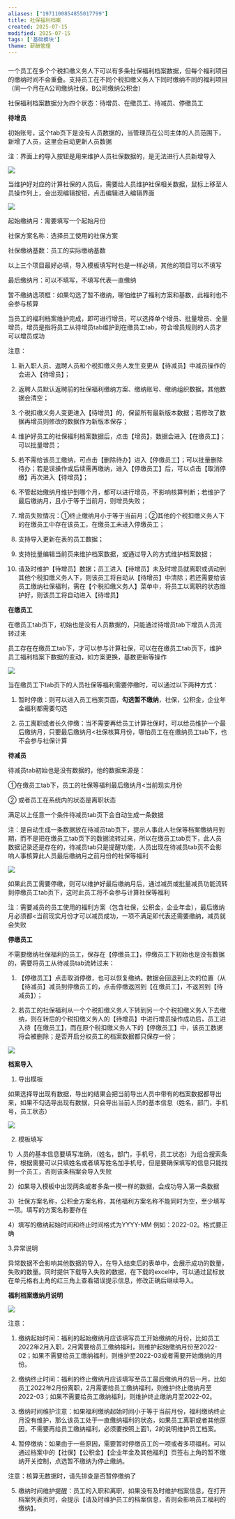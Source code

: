 ```yaml
---
aliases: ["1971100854855017799"]
title: 社保福利档案
created: 2025-07-15
modified: 2025-07-15
tags: ['基础模块']
theme: 薪酬管理
---
```


###

一个员工在多个个税扣缴义务人下可以有多条社保福利档案数据，但每个福利项目的缴纳时间不会重叠。支持员工在不同个税扣缴义务人下同时缴纳不同的福利项目（同一个月在A公司缴纳社保，B公司缴纳公积金）

社保福利档案数据分为四个状态：待增员、在缴员工、待减员、停缴员工

**待增员**

初始账号，这个tab页下是没有人员数据的，当管理员在公司主体的人员范围下，新增了人员，这里会自动更新人员数据

注：界面上的导入按钮是用来维护人员社保数据的，是无法进行人员新增导入

![](56f696c46714bd84558c538d3f56ed2e.jpg)

当维护好对应的计算社保的人员后，需要给人员维护社保相关数据，鼠标上移至人员操作列上，会出现编辑按钮，点击编辑进入编辑界面

![](e08e1653a39d4c15d7644ad0a1fa9676.jpg)

起始缴纳月：需要填写一个起始月份

社保方案名称：选择员工使用的社保方案

社保缴纳基数：员工的实际缴纳基数

以上三个项目最好必填，导入模板填写时也是一样必填，其他的项目可以不填写

最后缴纳月：可以不填写，不填写代表一直缴纳

暂不缴纳选项框：如果勾选了暂不缴纳，哪怕维护了福利方案和基数，此福利也不会参与核算

当员工的福利档案维护完成，即可进行增员，可以选择单个增员、批量增员、全量增员，增员是指将员工从待增员tab维护到在缴员工tab，符合增员规则的人员才可以增员成功

注意：

1. 新入职人员、返聘人员和个税扣缴义务人发生变更从【待减员】中减员操作的会进入【待增员】；

2. 返聘人员默认返聘前的社保福利缴纳方案、缴纳账号、缴纳组织数据，其他数据会清空；

3. 个税扣缴义务人变更进入【待增员】的，保留所有最新版本数据；若修改了数据再增员则修改的数据作为新版本保存；

4. 维护好员工的社保福利档案数据后，点击【增员】，数据会进入【在缴员工】；可以批量增员；

5. 若不需给该员工缴纳，可点击【删除待办】进入【停缴员工】；可以批量删除待办；若是误操作或后续需再缴纳，进入【停缴员工】后，可以点击【取消停缴】再次进入【待增员】；

6. 不管起始缴纳月维护到哪个月，都可以进行增员，不影响核算判断；若维护了最后缴纳月，且小于等于当前月，则增员失败；

7. 增员失败情况：①终止缴纳月小于等于当前月；②其他的个税扣缴义务人下的在缴员工中存在该员工，在缴员工未进入停缴员工；

8. 支持导入更新在表的员工数据；

9. 支持批量编辑当前页来维护档案数据，或通过导入的方式维护档案数据；

10. 请及时维护【待增员】数据；员工进入【待增员】未及时增员就离职或调动到其他个税扣缴义务人下，则该员工将自动从【待增员】中清除；若还需要给该员工缴纳社保福利，需在【个税扣缴义务人】菜单中，将员工以离职的状态维护好，则该员工将自动进入【待增员】

**在缴员工**

在缴员工tab页下，初始也是没有人员数据的，只能通过待增员tab下增员人员流转过来

员工存在在缴员工tab下，才可以参与计算社保，可以在在缴员工tab页下，维护员工福利档案下数据的变动，如方案更换，基数更新等操作

![](d3eb65dd4071d99e78e1443edcdf4e45.jpg)

当在缴员工下tab页下的人员社保等福利需要停缴时，可以通过以下两种方式：

1. 暂时停缴：则可以进入员工档案页面，**勾选暂不缴纳**，社保，公积金，企业年金福利都需要勾选

2. 员工离职或者长久停缴：当不需要再给员工计算社保时，可以给员维护一个最后缴纳月，只要最后缴纳月<社保核算月份，哪怕员工在在缴纳员工tab下，也不会参与社保计算

**待减员**

待减员tab初始也是没有数据的，他的数据来源是：

①在缴员工tab下，员工的社保等福利最后缴纳月<当前现实月份

② 或者员工在系统内的状态是离职状态

满足以上任意一个条件待减员tab页下会自动生成一条数据

注：是自动生成一条数据放在待减员tab页下，提示人事此人社保等档案缴纳月到期，而不是把在缴员工tab页下的数据流转过来，所以在缴员工tab页下，此人员数据记录还是存在的，待减员tab只是提醒功能，人员出现在待减员tab页不会影响人事核算此人员最后缴纳月之前月份的社保等福利

![](40af74cbc58fb900058753e7367be302.jpg)

如果此员工需要停缴，则可以维护好最后缴纳月后，通过减员或批量减员功能流转到停缴员工tab页下，这时此员工将不会参与计算社保等福利

注：需要减员的员工使用的福利方案（包含社保，公积金，企业年金），最后缴纳月必须都<当前现实月份才可以减员成功，一项不满足即代表还需要缴纳，减员就会失败

**停缴员工**

不需要缴纳社保福利的员工，保存在【停缴员工】，停缴员工下初始也是没有数据的，需要将员工从待减员tab流转过来：

1. 【停缴员工】点击取消停缴，也可以恢复缴纳。数据会回退到上次的位置（从【待减员】减员到停缴员工的，点击停缴返回到【在缴员工】，不返回到【待减员】）；

2. 若员工的社保福利从一个个税扣缴义务人下转到另一个个税扣缴义务人下去缴纳，则在转后的个税扣缴义务人的【待增员】中进行增员操作成功后，员工进入待【在缴员工】，而在原个税扣缴义务人下的【停缴员工】中，该员工数据将会被删除；是否开启分权员工的档案数据都只保存一份；

![](9dd4c6b8afcf64808200ff23a2379a79.jpg)

**档案导入**

1. 导出模板

如果选择导出现有数据，导出的结果会把当前导出人员中带有的档案数据都导出来，如果不勾选导出现有数据，只会导出当前人员的基本信息（姓名，部门，手机号，员工状态）

![](f84e0080d2c60cba4198f9412004de2c.jpg)

2. 模板填写

1）人员的基本信息要填写准确，（姓名，部门，手机号，员工状态）为组合搜索条件，根据需要可以只填姓名或者填写姓名加手机号，但是要确保填写的信息只能找到一个员工，否则该条档案会导入失败

2）如果导入模板中出现两条或者多条一模一样的数据，会成功导入第一条数据

3）社保方案名称，公积金方案名称，其他福利方案名称不能同时为空，至少填写一项。填写的方案名称要存在

4）填写的缴纳起始时间和终止时间格式为YYYY-MM 例如：2022-02。格式要正确

3.异常说明

异常数据不会影响其他数据的导入，在导入结束后的表单中，会展示成功的数量，失败的数量。同时提供下载导入失败的数据，在下载的excel中，可以通过鼠标放在单元格右上角的红三角上查看错误提示信息，修改正确后继续导入。

**福利档案缴纳月说明**

![](07ca89f6e76e29aed7cbd8cad8a80148.jpg)

注意：

1. 缴纳起始时间：福利的起始缴纳月应该填写员工开始缴纳的月份，比如员工2022年2月入职，2月需要给员工缴纳福利，则维护起始缴纳月份至2022-02；如果不需要给员工缴纳福利，则维护至2022-03或者需要开始缴纳的月份。

2. 缴纳终止时间：福利的终止缴纳月应该填写至员工最后缴纳月的后一月，比如员工2022年2月份离职，2月需要给员工缴纳福利，则维护终止缴纳月至2022-03；如果不需要给员工缴纳福利，则维护终止缴纳月至2022-02。

3. 缴纳时间维护注意：如果福利缴纳起始时间小于等于当前月份，福利缴纳终止月没有维护，那么该员工处于一直缴纳福利的状态，如果员工离职或者其他原因，不需要再给员工缴纳福利，必须要按照上面1，2的说明维护员工档案。

4. 暂停缴纳：如果由于一些原因，需要暂时停缴员工的一项或者多项福利。可以通过档案中的【社保】【公积金】【企业年金及其他福利】页签右上角的暂不缴纳开关控制，点选暂不缴纳为停止缴纳。

注意：核算无数据时，请先排查是否暂停缴纳了

5. 缴纳时间维护提醒：员工的入职和离职，如果没有及时维护档案信息，在打开档案列表页时，会提示【请及时维护员工的档案信息，否则会影响员工福利的缴纳】。